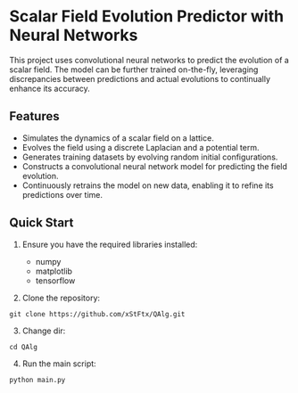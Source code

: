 # Scalar Field Evolution Predictor with Neural Networks

This project uses convolutional neural networks to predict the evolution of a scalar field. The model can be further trained on-the-fly, leveraging discrepancies between predictions and actual evolutions to continually enhance its accuracy.

## Features

- Simulates the dynamics of a scalar field on a lattice.
- Evolves the field using a discrete Laplacian and a potential term.
- Generates training datasets by evolving random initial configurations.
- Constructs a convolutional neural network model for predicting the field evolution.
- Continuously retrains the model on new data, enabling it to refine its predictions over time.

## Quick Start

1. Ensure you have the required libraries installed:
    - numpy
    - matplotlib
    - tensorflow

2. Clone the repository:
```
git clone https://github.com/xStFtx/QAlg.git
```

3. Change dir:
```
cd QAlg
```
4. Run the main script:
```
python main.py
```